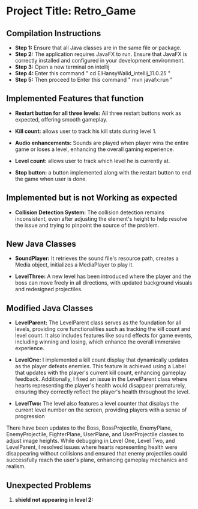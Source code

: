 # Project Title: Retro_Game

## Compilation Instructions
- **Step 1:** Ensure that all Java classes are in the same file or package.
- **Step 2:** The application requires JavaFX to run. Ensure that JavaFX is correctly installed and configured in your development environment.
- **Step 3:** Open a new terminal on intellij
- **Step 4:** Enter this command " cd ElHansyWalid_intellij_11.0.25 "
- **Step 5:** Then proceed to Enter this command " mvn javafx:run "

## Implemented Features that function 
- **Restart button for all three levels:** All three restart buttons work as expected, offering smooth gameplay.

- **Kill count:**  allows user to track his kill stats during level 1.

- **Audio enhancements:** Sounds are played when player wins the entire game or loses a level, enhancing the overall gaming experience.

- **Level count:** allows user to track which level he is currently at.

- **Stop button:** a button implemented along with the restart button to end the game when user is done.


## Implemented but is not Working as expected
- **Collision Detection System:** The collision detection remains inconsistent, even after adjusting the element's height to help resolve the issue and trying to pinpoint the source of the problem.

## New Java Classes
- **SoundPlayer:** It retrieves the sound file's resource path, creates a Media object, initializes a MediaPlayer to play it.

- **LevelThree:** A new level has been introduced where the player and the boss can move freely in all directions, with updated background visuals and redesigned projectiles.


## Modified Java Classes

- **LevelParent:** 
The LevelParent class serves as the foundation for all levels, providing core functionalities
such as tracking the kill count and level count. It also includes features like sound effects
for game events, including winning and losing, which enhance the overall immersive experience.

- **LevelOne:** 
    I implemented a kill count display that dynamically updates as the player defeats enemies.
    This feature is achieved using a Label that updates with the player's current kill count,
    enhancing gameplay feedback. Additionally, I fixed an issue in the LevelParent class where
    hearts representing the player's health would disappear prematurely, ensuring they
    correctly reflect the player's health throughout the level.

- **LevelTwo:** 
 The level also features a level counter that displays the current level number on the screen,
 providing players with a sense of progression

There have been updates to the Boss, BossProjectile, EnemyPlane, EnemyProjectile, FighterPlane,
UserPlane, and UserProjectile classes to adjust image heights. While debugging in Level One,
Level Two, and LevelParent, I resolved issues where hearts representing health were
disappearing without collisions and ensured that enemy projectiles could successfully reach the
user's plane, enhancing gameplay mechanics and realism.

## Unexpected Problems
1. **shield not appearing in level 2:** 

